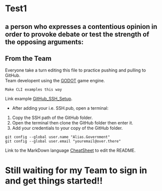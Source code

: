 # Test1
a person who expresses a contentious opinion in order to provoke debate or test the strength of the opposing arguments:
---
## From the Team
Everyone take a turn editing this file to practice pushing and pulling to GitHub.\
Team developent using the [GODOT](https://godotengine.org/) game engine.
```
Make CLI examples this way

```
Link example [GitHub_SSH_Setup](https://docs.github.com/en/authentication/connecting-to-github-with-ssh/adding-a-new-ssh-key-to-your-github-account).
- After adding your i.e. SSH.pub, open a terminal:
1. Copy the SSH path of the GitHub folder.
2. Open the terminal then clone the GitHub folder then enter it.
3. Add your credentials to your copy of the GitHub folder.
```
git config --global user.name "Alias.Government"
git config --global user.email "youremail@over.there"

```
Link to the MarkDown language [CheatSheet](https://www.markdownguide.org/cheat-sheet/) to edit the README. 

# Still waiting for my Team to sign in and get things started!!
